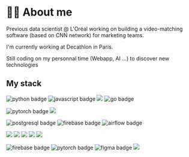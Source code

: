 # 👨‍🦰 About me

Previous data scientist @ L'Oréal working on building a video-matching software (based on CNN network) for marketing teams.

I'm currently working at Decathlon in Paris.

Still coding on my personnal time (Webapp, AI ...) to discover new technologies

## My stack


<p>
    <img src="https://img.shields.io/badge/-python-3670A0?logo=python&logoColor=ffdd54" alt="python badge">
    <img src="https://img.shields.io/badge/javascript-%23323330.svg?logo=javascript&logoColor=%23F7DF1E" alt="javascript badge">
    <img src="https://img.shields.io/badge/typescript-%23007ACC.svg?logo=typescript&logoColor=white">
    <img src="https://img.shields.io/badge/go-%2300ADD8.svg?logo=go&logoColor=white" alt="go badge">
    
</p>

<p>
  <img src="https://img.shields.io/badge/PyTorch-%23EE4C2C.svg?logo=PyTorch&logoColor=white" alt="pytorch badge">
  <img src="https://img.shields.io/badge/scikit--learn-%23F7931E.svg?logo=scikit-learn&logoColor=white">
</p>
<p>
  <img src="https://img.shields.io/badge/postgres-%23316192.svg?logo=postgresql&logoColor=white" alt="postgresql badge">
  <img src="https://img.shields.io/badge/firebase-%23039BE5.svg?logo=firebase" alt="firebase badge">
  <img src="https://img.shields.io/badge/Apache%20Airflow-017CEE?logo=Apache%20Airflow&logoColor=white" alt="airflow badge">
</p>
<p>
  <img src="https://img.shields.io/badge/vuejs-%2335495e.svg?logo=vuedotjs&logoColor=%234FC08D">
  <img src="https://img.shields.io/badge/Next-black?logo=next.js&logoColor=white">
  <img src="https://img.shields.io/badge/vite-%23646CFF.svg?logo=vite&logoColor=white">
  <img src="https://img.shields.io/badge/strapi-%232E7EEA.svg?logo=strapi&logoColor=white">
  <img src="https://img.shields.io/badge/-cypress-%23E5E5E5?logo=cypress&logoColor=058a5e">
</p>
<p>
  <img src="https://img.shields.io/badge/GoogleCloud-%234285F4.svg?logo=google-cloud&logoColor=white" alt="firebase badge">
  <img src="https://img.shields.io/badge/github%20actions-%232671E5.svg?logo=githubactions&logoColor=white" alt="pytorch badge">
  <img src="https://img.shields.io/badge/figma-%23F24E1E.svg?logo=figma&logoColor=white" alt="figma badge">
  <img src="https://img.shields.io/badge/Adobe%20Premiere%20Pro-9999FF.svg?logo=Adobe%20Premiere%20Pro&logoColor=white">
</p>

<!--
**oliviernguyenquoc/oliviernguyenquoc** is a ✨ _special_ ✨ repository because its `README.md` (this file) appears on your GitHub profile.

Here are some ideas to get you started:

- 🔭 I’m currently working on ...
- 🌱 I’m currently learning ...
- 👯 I’m looking to collaborate on ...
- 🤔 I’m looking for help with ...
- 💬 Ask me about ...
- 📫 How to reach me: ...
- 😄 Pronouns: ...
- ⚡ Fun fact: ...
-->
